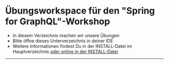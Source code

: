 # Übungsworkspace für den "Spring for GraphQL"-Workshop

* In diesem Verzeichnis machen wir unsere Übungen
* Bitte öffne dieses Unterverzeichnis in deiner IDE
* Weitere Informationen findest Du in der INSTALL-Datei im Hauptverzeichnis [oder online in der INSTALL-Datei](https://github.com/nilshartmann/spring-graphql-training/blob/main/INSTALL.md)
****